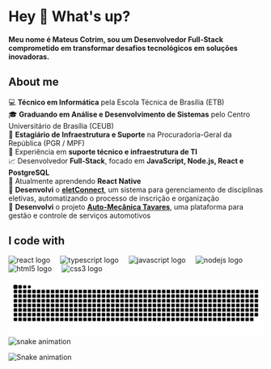 <h1>Hey 👋 What's up?</h1>
<h4>Meu nome é Mateus Cotrim, sou um Desenvolvedor Full-Stack comprometido em transformar desafios tecnológicos em soluções inovadoras.</h4>


## About me
💻 **Técnico em Informática** pela Escola Técnica de Brasília (ETB)  
🎓 **Graduando em Análise e Desenvolvimento de Sistemas** pelo Centro Universitário de Brasília (CEUB)  
🏢 **Estagiário de Infraestrutura e Suporte** na Procuradoria-Geral da República (PGR / MPF)  
🔧 Experiência em **suporte técnico e infraestrutura de TI**  
📈 Desenvolvedor **Full-Stack**, focado em **JavaScript, Node.js, React e PostgreSQL**  
📌 Atualmente aprendendo **React Native**  
🚀 **Desenvolvi** o **[eletConnect](https://github.com/mateuscotrim/eletConnect)**, um sistema para gerenciamento de disciplinas eletivas, automatizando o processo de inscrição e organização  
🔹 **Desenvolvi** o projeto **[Auto-Mecânica Tavares](https://mateuscotrim.github.io/auto-mecanica-tavares/)**, uma plataforma para gestão e controle de serviços automotivos  

## I code with
<div align="left">
  <img src="https://cdn.jsdelivr.net/gh/devicons/devicon/icons/react/react-original.svg" height="40" alt="react logo"  />
  <img width="12" />
  <img src="https://cdn.jsdelivr.net/gh/devicons/devicon/icons/typescript/typescript-original.svg" height="40" alt="typescript logo"  />
  <img width="12" />
  <img src="https://cdn.jsdelivr.net/gh/devicons/devicon/icons/javascript/javascript-original.svg" height="40" alt="javascript logo"  />
  <img width="12" />
  <img src="https://cdn.jsdelivr.net/gh/devicons/devicon/icons/nodejs/nodejs-original.svg" height="40" alt="nodejs logo"  />
  <img width="12" />
  <img src="https://cdn.jsdelivr.net/gh/devicons/devicon/icons/html5/html5-original.svg" height="40" alt="html5 logo"  />
  <img width="12" />
  <img src="https://cdn.jsdelivr.net/gh/devicons/devicon/icons/css3/css3-original.svg" height="40" alt="css3 logo"  />
</div>

 ![Snake animation](https://github.com/Platane/snk/raw/output/github-contribution-grid-snake.svg)
 ![snake animation](https://github.com/mateuscotrim/mateuscotrim/blob/output/github-contribution-grid-snake2.svg)

 <img src="https://raw.githubusercontent.com/mateuscotrim/mateuscotrim/output/snake.svg" alt="Snake animation" />
